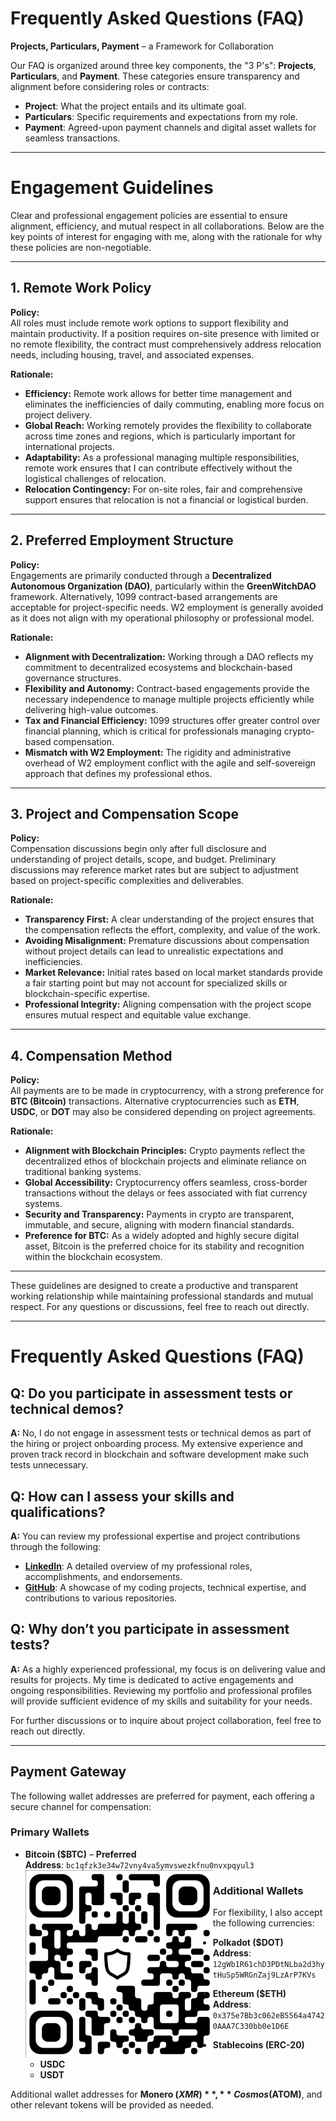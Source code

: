 # Frequently Asked Questions (FAQ)  
**Projects, Particulars, Payment** – a Framework for Collaboration  

Our FAQ is organized around three key components, the "3 P's": **Projects**, **Particulars**, and **Payment**. These categories ensure transparency and alignment before considering roles or contracts:

- **Project**: What the project entails and its ultimate goal.
- **Particulars**: Specific requirements and expectations from my role.
- **Payment**: Agreed-upon payment channels and digital asset wallets for seamless transactions.

---
# Engagement Guidelines  

Clear and professional engagement policies are essential to ensure alignment, efficiency, and mutual respect in all collaborations. Below are the key points of interest for engaging with me, along with the rationale for why these policies are non-negotiable.  

---

## 1. Remote Work Policy  

**Policy:**  
All roles must include remote work options to support flexibility and maintain productivity. If a position requires on-site presence with limited or no remote flexibility, the contract must comprehensively address relocation needs, including housing, travel, and associated expenses.  

**Rationale:**  
- **Efficiency:** Remote work allows for better time management and eliminates the inefficiencies of daily commuting, enabling more focus on project delivery.  
- **Global Reach:** Working remotely provides the flexibility to collaborate across time zones and regions, which is particularly important for international projects.  
- **Adaptability:** As a professional managing multiple responsibilities, remote work ensures that I can contribute effectively without the logistical challenges of relocation.  
- **Relocation Contingency:** For on-site roles, fair and comprehensive support ensures that relocation is not a financial or logistical burden.  

---

## 2. Preferred Employment Structure  

**Policy:**  
Engagements are primarily conducted through a **Decentralized Autonomous Organization (DAO)**, particularly within the **GreenWitchDAO** framework. Alternatively, 1099 contract-based arrangements are acceptable for project-specific needs. W2 employment is generally avoided as it does not align with my operational philosophy or professional model.  

**Rationale:**  
- **Alignment with Decentralization:** Working through a DAO reflects my commitment to decentralized ecosystems and blockchain-based governance structures.  
- **Flexibility and Autonomy:** Contract-based engagements provide the necessary independence to manage multiple projects efficiently while delivering high-value outcomes.  
- **Tax and Financial Efficiency:** 1099 structures offer greater control over financial planning, which is critical for professionals managing crypto-based compensation.  
- **Mismatch with W2 Employment:** The rigidity and administrative overhead of W2 employment conflict with the agile and self-sovereign approach that defines my professional ethos.  

---

## 3. Project and Compensation Scope  

**Policy:**  
Compensation discussions begin only after full disclosure and understanding of project details, scope, and budget. Preliminary discussions may reference market rates but are subject to adjustment based on project-specific complexities and deliverables.  

**Rationale:**  
- **Transparency First:** A clear understanding of the project ensures that the compensation reflects the effort, complexity, and value of the work.  
- **Avoiding Misalignment:** Premature discussions about compensation without project details can lead to unrealistic expectations and inefficiencies.  
- **Market Relevance:** Initial rates based on local market standards provide a fair starting point but may not account for specialized skills or blockchain-specific expertise.  
- **Professional Integrity:** Aligning compensation with the project scope ensures mutual respect and equitable value exchange.  

---

## 4. Compensation Method  

**Policy:**  
All payments are to be made in cryptocurrency, with a strong preference for **BTC (Bitcoin)** transactions. Alternative cryptocurrencies such as **ETH**, **USDC**, or **DOT** may also be considered depending on project agreements.  

**Rationale:**  
- **Alignment with Blockchain Principles:** Crypto payments reflect the decentralized ethos of blockchain projects and eliminate reliance on traditional banking systems.  
- **Global Accessibility:** Cryptocurrency offers seamless, cross-border transactions without the delays or fees associated with fiat currency systems.  
- **Security and Transparency:** Payments in crypto are transparent, immutable, and secure, aligning with modern financial standards.  
- **Preference for BTC:** As a widely adopted and highly secure digital asset, Bitcoin is the preferred choice for its stability and recognition within the blockchain ecosystem.  

---  

These guidelines are designed to create a productive and transparent working relationship while maintaining professional standards and mutual respect. For any questions or discussions, feel free to reach out directly.

---

# Frequently Asked Questions (FAQ)

## Q: Do you participate in assessment tests or technical demos?  
**A:** No, I do not engage in assessment tests or technical demos as part of the hiring or project onboarding process. My extensive experience and proven track record in blockchain and software development make such tests unnecessary.  

## Q: How can I assess your skills and qualifications?  
**A:** You can review my professional expertise and project contributions through the following:  
- **[LinkedIn](https://www.linkedin.com/in/dkuhn/)**: A detailed overview of my professional roles, accomplishments, and endorsements.  
- **[GitHub](https://github.com/bluewitch)**: A showcase of my coding projects, technical expertise, and contributions to various repositories.  

## Q: Why don’t you participate in assessment tests?  
**A:** As a highly experienced professional, my focus is on delivering value and results for projects. My time is dedicated to active engagements and ongoing responsibilities. Reviewing my portfolio and professional profiles will provide sufficient evidence of my skills and suitability for your needs.  

For further discussions or to inquire about project collaboration, feel free to reach out directly.


---

## Payment Gateway  

The following wallet addresses are preferred for payment, each offering a secure channel for compensation:

### Primary Wallets
- **Bitcoin ($BTC)** – **Preferred**  
  **Address**: `bc1qfzk3e34w72vny4va5ymvswezkfnu0nvxpqyul3`  
  <img align="left" src="images/bc1qfzk3e34w72vny4va5ymvswezkfnu0nvxpqyul3.png" width=300px alt="Bitcoin Wallet QR Code">

### Additional Wallets  
For flexibility, I also accept the following currencies:
- **Polkadot ($DOT)**  
  **Address**: `12gWb1R61chD3PDtNLba2d3hytHuSp5WRGnZaj9LzArP7KVs`
  
- **Ethereum ($ETH)**  
  **Address**: `0x375e7Bb3c062eB5564a47420AAA7C330bb0e1D6E`
  
- **Stablecoins (ERC-20)**  
  - **USDC**  
  - **USDT**

Additional wallet addresses for **Monero ($XMR)**, **Cosmos ($ATOM)**, and other relevant tokens will be provided as needed.


